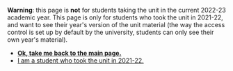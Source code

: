 **Warning**: this page is **not** for students taking the unit in the current  2022-23 academic year. This page is only for students who took the unit in 2021-22, and want to see their year's version of the unit material (the way the access control is set up by default by the university, students can only see their own year's material).

  - [**Ok, take me back to the main page.**](https://cs-uob.github.io/COMS10014/)
  - [I am a student who took the unit in 2021-22.](https://github.com/cs-uob/COMS10014/blob/final-2021-2022/docs/materials.md)